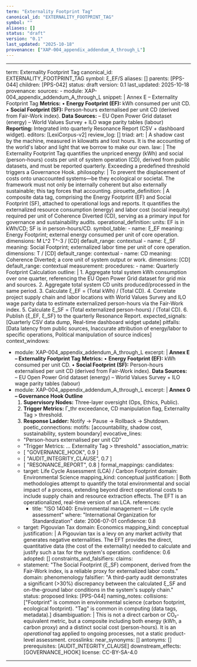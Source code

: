 ```yaml
---
term: "Externality Footprint Tag"
canonical_id: "EXTERNALITY_FOOTPRINT_TAG"
symbol: ""
aliases: []
status: "draft"
version: "0.1"
last_updated: "2025-10-18"
provenance: ["XAP-004_appendix_addendum_A_through_L"]
---
```


---
term: Externality Footprint Tag
canonical_id: EXTERNALITY_FOOTPRINT_TAG
symbol: ξ_EF/S
aliases: []
parents: [PPS-044]
children: [PPS-042]
status: draft
version: 0.1
last_updated: 2025-10-18
provenance:
  sources:
    - module: XAP-004_appendix_addendum_A_through_L
      snippet: |
        Annex E – Externality Footprint Tag
        **Metrics:**
        • **Energy Footprint (EF):** kWh consumed per unit CD.
        • **Social Footprint (SF):** Person-hours externalised per unit CD (derived from Fair-Work index).
        **Data Sources:**
        – EU Open Power Grid dataset (energy)
        – World Values Survey + ILO wage parity tables (labour)
        **Reporting:** Integrated into quarterly Resonance Report (CSV + dashboard widget).
  editors: [LexiCorpus-v2]
  review_log: []
triad:
  art: |
    A shadow cast by the machine, measured in kilowatts and lost hours. It is the accounting of the world's labor and light that we borrow to make our own.
  law: |
    The Externality Footprint Tag quantifies the unpriced energy (kWh) and social (person-hours) costs per unit of system operation (CD), derived from public datasets, and must be reported quarterly. Exceeding a predefined threshold triggers a Governance Hook.
  philosophy: |
    To prevent the displacement of costs onto unaccounted systems—be they ecological or societal. The framework must not only be internally coherent but also externally sustainable; this tag forces that accounting.
pirouette_definition: |
  A composite data tag, comprising the Energy Footprint (EF) and Social Footprint (SF), attached to operational logs and reports. It quantifies the externalized resource consumption (energy) and labor cost (social inequity) required per unit of Coherence Diverted (CD), serving as a primary input for governance and sustainability audits.
operational_definition:
  units: EF is in kWh/CD; SF is in person-hours/CD.
  symbol_table:
    - name: ξ_EF
      meaning: Energy Footprint; external energy consumed per unit of core operation.
      dimensions: M L^2 T^-3 / [CD]
      default_range: contextual
    - name: ξ_SF
      meaning: Social Footprint; externalized labor time per unit of core operation.
      dimensions: T / [CD]
      default_range: contextual
    - name: CD
      meaning: Coherence Diverted; a core unit of system output or work.
      dimensions: [CD]
      default_range: contextual
  measurement:
    procedures:
      - name: Quarterly Footprint Calculation
        outline: |
          1. Aggregate total system kWh consumption over one quarter, referencing the EU Open Power Grid dataset for grid mix and sources.
          2. Aggregate total system CD units produced/processed in the same period.
          3. Calculate ξ_EF = (Total kWh) / (Total CD).
          4. Correlate project supply chain and labor locations with World Values Survey and ILO wage parity data to estimate externalized person-hours via the Fair-Work index.
          5. Calculate ξ_SF = (Total externalized person-hours) / (Total CD).
          6. Publish {ξ_EF, ξ_SF} to the quarterly Resonance Report.
        expected_signals: [Quarterly CSV data dump, Real-time dashboard widget update]
        pitfalls: [Data latency from public sources, Inaccurate attribution of energy/labor to specific operations, Political manipulation of source indices]
context_windows:
  - module: XAP-004_appendix_addendum_A_through_L
    excerpt: |
      **Annex E – Externality Footprint Tag**
      **Metrics:**
      • **Energy Footprint (EF):** kWh consumed per unit CD.
      • **Social Footprint (SF):** Person-hours externalised per unit CD (derived from Fair-Work index).
      **Data Sources:**
      – EU Open Power Grid dataset (energy)
      – World Values Survey + ILO wage parity tables (labour)
  - module: XAP-004_appendix_addendum_A_through_L
    excerpt: |
      **Annex G – Governance Hook Outline**
      1. **Supervisory Nodes:** Three-layer oversight (Ops, Ethics, Public).
      2. **Trigger Metrics:** Γ_thr exceedance, CD manipulation flag, Externality Tag > threshold.
      3. **Response Ladder:** Notify → Pause → Rollback → Shutdown.
poetic_connections:
  motifs: [accountability, shadow cost, sustainability, system boundary]
  evocative_lines:
    - "Person-hours externalised per unit CD"
    - "Trigger Metrics: ... Externality Tag > threshold."
  association_matrix:
    - [ "GOVERNANCE_HOOK", 0.9 ]
    - [ "AUDIT_INTEGRITY_CLAUSE", 0.7 ]
    - [ "RESONANCE_REPORT", 0.8 ]
formal_mappings:
  candidates:
    - target: Life Cycle Assessment (LCA) / Carbon Footprint
      domain: Environmental Science
      mapping_kind: conceptual
      justification: |
        Both methodologies attempt to quantify the total environmental and social impact of a process, extending beyond direct operational costs to include supply chain and resource extraction effects. The EFT is an operationalized, real-time version of an LCA.
      references:
        - title: "ISO 14040: Environmental management — Life cycle assessment"
          where: "International Organization for Standardization"
          date: 2006-07-01
      confidence: 0.8
    - target: Pigouvian Tax
      domain: Economics
      mapping_kind: conceptual
      justification: |
        A Pigouvian tax is a levy on any market activity that generates negative externalities. The EFT provides the direct, quantitative data (the cost of the externality) needed to calculate and justify such a tax for the system's operation.
      confidence: 0.6
  adopted: []
constraints_and_falsifiers:
  claims:
    - statement: "The Social Footprint (ξ_SF) component, derived from the Fair-Work index, is a reliable proxy for externalized labor costs."
      domain: phenomenology
      falsifier: "A third-party audit demonstrates a significant (>30%) discrepancy between the calculated ξ_SF and on-the-ground labor conditions in the system's supply chain."
      status: proposed
      links: [PPS-044]
naming_notes:
  collisions: ["Footprint" is common in environmental science (carbon footprint, ecological footprint). "Tag" is common in computing (data tags, metadata).]
  disambiguation: |
    This is not a direct carbon or CO₂-equivalent metric, but a composite including both energy (kWh, a carbon proxy) and a distinct social cost (person-hours). It is an *operational* tag applied to ongoing processes, not a static product-level assessment.
crosslinks:
  near_synonyms: []
  antonyms: []
  prerequisites: [AUDIT_INTEGRITY_CLAUSE]
  downstream_effects: [GOVERNANCE_HOOK]
license: CC-BY-SA-4.0
---